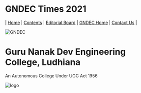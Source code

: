 # GNDEC Times  2021

| [Home](README.md) | [Contents](Content/CoverPage/Contents.md) | [Editorial Board](Content/EditorialBoard/EditorialBoard.md) | [GNDEC Home](https://gndec.ac.in/) | [Contact Us](Content/CoverPage/Contact.md) |  


![GNDEC](Content/CoverPage/Images/GNDEC.png)
# Guru Nanak Dev Engineering College, Ludhiana
An Autonomous College Under UGC Act 1956

![logo](Content/CoverPage/Images/logo.png)
